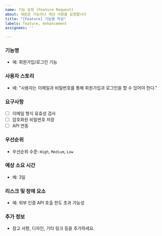 ```yaml
---
name: 기능 요청 (Feature Request)
about: 새로운 기능이나 개선 사항을 요청합니다
title: "[Feature] 기능명 작성"
labels: feature, enhancement
assignees: ''

---
```


### 기능명
- 예: 회원가입/로그인 기능

### 사용자 스토리
- 예: "사용자는 이메일과 비밀번호를 통해 회원가입과 로그인을 할 수 있어야 한다."

### 요구사항
- [ ] 이메일 형식 유효성 검사
- [ ] 암호화된 비밀번호 저장
- [ ] API 연동

### 우선순위
- 우선순위 수준: `High`, `Medium`, `Low`

### 예상 소요 시간
- 예: 3일

### 리스크 및 장애 요소
- 예: 외부 인증 API 호출 한도 초과 가능성

### 추가 정보
- 참고 사항, 디자인, 기타 링크 등을 추가하세요.

